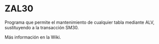 # ZAL30

Programa que permite el mantenimiento de cualquier tabla mediante ALV, sustituyendo a la transacción SM30.

Más información en la Wiki.
